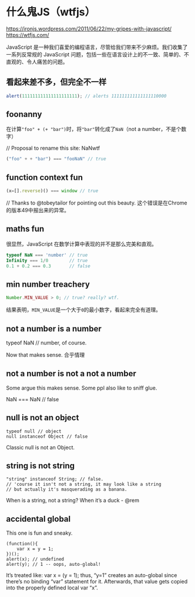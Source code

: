 # 什么鬼JS（wtfjs）

https://ironjs.wordpress.com/2011/06/22/my-gripes-with-javascript/
https://wtfjs.com/

JavaScript 是一种我们喜爱的编程语言，尽管给我们带来不少麻烦。我们收集了一系列反常规的 JavaScript 问题，包括一些在语言设计上的不一致、简单的、不直观的、令人痛苦的问题。

## 看起来差不多，但完全不一样

``` js
alert(111111111111111111111); // alerts 111111111111111110000
```

## foonanny
在计算`"foo" + (+ "bar")`时，将`"bar"`转化成了`NaN`（not a number，不是个数字）

// Proposal to rename this site: NaNwtf

``` js
("foo" + + "bar") === "fooNaN" // true
```

## function context fun
``` js
(x=[].reverse)() === window // true
```

// Thanks to @tobeytailor for pointing out this beauty.
这个错误是在Chrome的版本49中报出来的异常。

## maths fun
很显然，JavaScript 在数学计算中表现的并不是那么完美和直观。

``` js
typeof NaN === 'number' // true
Infinity === 1/0        // true
0.1 + 0.2 === 0.3       // false
```

## min number treachery
``` js
Number.MIN_VALUE > 0; // true? really? wtf.
```
结果表明，`MIN_VALUE`是一个大于`0`的最小数字，看起来完全有道理。

## not a number is a number
typeof NaN // number, of course.

Now that makes sense.
合乎情理

## not a number is not a not a number
Some argue this makes sense. Some ppl also like to sniff glue.

NaN === NaN // false

## null is not an object
    typeof null // object
    null instanceof Object // false
Classic null is not an Object.

## string is not string
    "string" instanceof String; // false. 
    // 'course it isn't not a string, it may look like a string
    // but actually it's masquerading as a banana.
When is a string, not a string? When it’s a duck - @rem

## accidental global
This one is fun and sneaky.

    (function(){
        var x = y = 1;
    })();
    alert(x); // undefined
    alert(y); // 1 -- oops, auto-global!
It’s treated like: var x = (y = 1); thus, “y=1” creates an auto-global since there’s no binding “var” statement for it. Afterwards, that value gets copied into the properly defined local var “x”.

